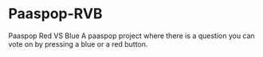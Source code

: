 # Paaspop-RVB

Paaspop Red VS Blue
A paaspop project where there is a question you can vote on by pressing a blue or a red button.